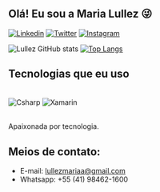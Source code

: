 
## Olá! Eu sou a Maria Lullez 😜

[![Linkedin](https://img.shields.io/badge/LinkedIn-0077B5?style=linkedin.com/in/maria-lullez-793b59181/for-the-badge&logo=linkedin&logoColor=white)](https://www.linkedin.com/in/maria-lullez-793b59181/) [![Twitter](https://img.shields.io/badge/Twitter-1DA1F2?style=twitter.com/marialullezzfor-the-badge&logo=twitter&logoColor=white)](https://twitter.com/marialullezz) [![Instagram](https://img.shields.io/badge/Instagram-E4405F?style=instagram.com/marialullez/for-the-badge&logo=instagram&logoColor=white)](https://www.instagram.com/marialullez/)

![Lullez GitHub stats](https://github-readme-stats.vercel.app/api?username=marialullez&show_icons=true&theme=merko) [![Top Langs](https://github-readme-stats.vercel.app/api/top-langs/?username=marialullez&hide_progress=true&theme=merko)](https://github.com/marialullez/github-readme-stats)

## Tecnologias que eu uso

<div style="display: inline_block"><br/>
  <img align= "center" alt="Csharp" src="https://img.shields.io/badge/C%23-239120?style=for-the-badge&logo=c-sharp&logoColor=white"/>
  <img align= "center" alt="Xamarin" src= "https://img.shields.io/badge/Xamarin-3498DB?style=for-the-badge&logo=xamarin&logoColor=white" />
</div><br/>

Apaixonada por tecnologia.

## Meios de contato:
- E-mail: lullezmariaa@gmail.com
- Whatsapp: +55 (41) 98462-1600

